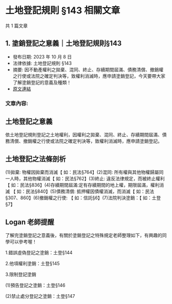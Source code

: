 # 土地登記規則 §143 相關文章

共 1 篇文章

## 1. 塗銷登記之意義｜土地登記規則§143

- 發布日期: 2023 年 10 月 8 日
- 法律依據: 土地登記規則 §143
- 摘要: 因不動產權利之拋棄、混同、終止、存續期間屆滿、債務清償、撤銷權之行使或法院之確定判決等，致權利消滅時，應申請塗銷登記，今天要帶大家了解塗銷登記的意義及種類！
- [原文連結](https://www.jasper-realestate.com/%e5%a1%97%e9%8a%b7%e7%99%bb%e8%a8%98%e4%b9%8b%e6%84%8f%e7%be%a9-%e5%9c%9f%e5%9c%b0%e7%99%bb%e8%a8%98-%e8%a6%8f%e5%89%87143/)

### 文章內容:

## 土地登記之意義

依土地登記規則登記之土地權利，因權利之拋棄、混同、終止、存續期間屆滿、債務清償、撤銷權之行使或法院之確定判決等，致權利消滅時，應申請塗銷登記。

## 土地登記之法條剖析

(1)拋棄: 物權因拋棄而消滅【 如：民法§764】(2)混同: 所有權與其他物權歸屬同一人時，其他物權消滅【 如：民法§762】(3)終止: 違反法律規定，而被終止權利 【 如：民法§836】(4)存續期間屆滿:定有存續期間的地上權，期限屆滿，權利消滅 【 如：民法§840】(5)債務清償: 抵押權因債權消滅，而消滅【 如：民法§307、860】(6)撤銷權之行使: 【 如：信託§6】(7)法院判決塗銷：【 如：土登§7】

## Logan 老師提醒

了解完塗銷登記之意義後，有關於塗銷登記之特殊規定老師整理如下，有興趣的同學可以參考喔！

1.錯誤虛偽登記之塗銷：土登§144

2.他項權利塗銷：土登§145

3.限制登記塗銷

(1)預告登記之塗銷：土登§146

(2)禁止處分登記之塗銷：土登§147